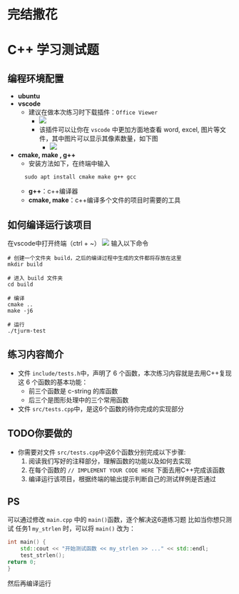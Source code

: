 # 完结撒花

# C++ 学习测试题
## 编程环境配置
- **ubuntu**
- **vscode**
  - 建议在做本次练习时下载插件：`Office Viewer`
	  - ![](assets/README/image-20221013153239194.png)
    - 该插件可以让你在 `vscode` 中更加方面地查看 word, excel, 图片等文件，其中图片可以显示其像素数量，如下图
      - ![](assets/README/image-20221013153423872.png)
- **cmake, make , g++**
  - 安装方法如下，在终端中输入
  ```shell
  	sudo apt install cmake make g++ gcc
  ```
  - **g++**：c++编译器
  - **cmake, make**：c++编译多个文件的项目时需要的工具

## 如何编译运行该项目
在vscode中打开终端（ctrl + ~）
![](assets/README/image-20221013153826263.png)
输入以下命令
```shell
# 创建一个文件夹 build，之后的编译过程中生成的文件都将存放在这里
mkdir build

# 进入 build 文件夹
cd build

# 编译
cmake ..
make -j6

# 运行
./tjurm-test
```

## 练习内容简介
- 文件 `include/tests.h`中，声明了 6 个函数，本次练习内容就是去用C++复现这 6 个函数的基本功能：
  - 前三个函数是 c-string 的库函数
  - 后三个是图形处理中的三个常用函数
- 文件 `src/tests.cpp`中，是这6个函数的待你完成的实现部分

## TODO你要做的
- 你需要对文件 `src/tests.cpp`中这6个函数分别完成以下步骤:
  1. 阅读我们写好的注释部分，理解函数的功能以及如何去实现
  2. 在每个函数的 `// IMPLEMENT YOUR CODE HERE` 下面去用C++完成该函数
  3. 编译运行该项目，根据终端的输出提示判断自己的测试样例是否通过

## PS
可以通过修改 `main.cpp` 中的 `main()`函数，逐个解决这6道练习题
比如当你想只测试 任务1 `my_strlen` 时，可以将 `main()` 改为：
```c++
int main() {
	std::cout << "开始测试函数 << my_strlen >> ..." << std::endl;
	test_strlen();
return 0;
}
```
然后再编译运行
